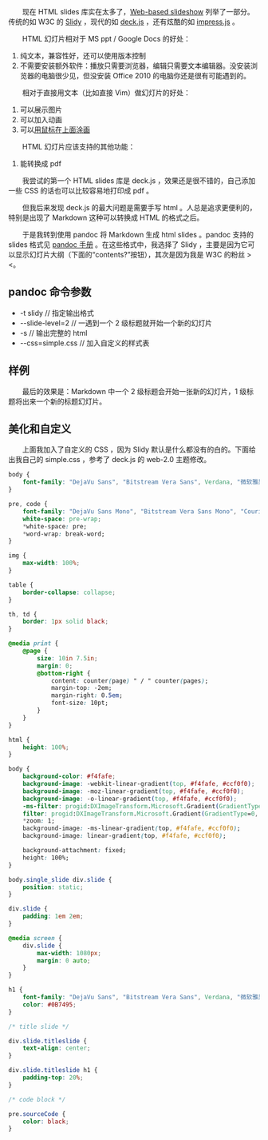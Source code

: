 　　现在 HTML slides 库实在太多了，[Web-based slideshow](http://en.wikipedia.org/wiki/Web-based_slideshow) 列举了一部分。传统的如 W3C 的 [Slidy](www.w3.org/Talks/Tools/Slidy2/) ，现代的如 [deck.js](http://imakewebthings.com/deck.js/) ，还有炫酷的如 [impress.js](http://bartaz.github.io/impress.js/) 。

　　HTML 幻灯片相对于 MS ppt / Google Docs 的好处：

1. 纯文本，兼容性好，还可以使用版本控制
2. 不需要安装额外软件：播放只需要浏览器，编辑只需要文本编辑器。没安装浏览器的电脑很少见，但没安装 Office 2010 的电脑你还是很有可能遇到的。

　　相对于直接用文本（比如直接 Vim）做幻灯片的好处：

1. 可以展示图片
2. 可以加入动画
3. 可以[用鼠标在上面涂画](../html-presentation-annotate/_.html)

　　HTML 幻灯片应该支持的其他功能：

1. 能转换成 pdf

　　我尝试的第一个 HTML slides 库是 deck.js ，效果还是很不错的，自己添加一些 CSS 的话也可以比较容易地打印成 pdf 。

　　但我后来发现 deck.js 的最大问题是需要手写 html 。人总是追求更便利的，特别是出现了 Markdown 这种可以转换成 HTML 的格式之后。

　　于是我转到使用 pandoc 将 Markdown 生成 html slides 。pandoc 支持的 slides 格式见 [pandoc 手册](http://johnmacfarlane.net/pandoc/) 。在这些格式中，我选择了 Slidy ，主要是因为它可以显示幻灯片大纲（下面的“contents?”按钮），其次是因为我是 W3C 的粉丝 > <。

## pandoc 命令参数

* -t slidy // 指定输出格式
* --slide-level=2 // 一遇到一个 2 级标题就开始一个新的幻灯片
* -s // 输出完整的 html
* --css=simple.css // 加入自定义的样式表

## 样例

　　最后的效果是：Markdown 中一个 2 级标题会开始一张新的幻灯片，1 级标题将出来一个新的标题幻灯片。

## 美化和自定义

　　上面我加入了自定义的 CSS ，因为 Slidy 默认是什么都没有的白的。下面给出我自己的 simple.css ，参考了 deck.js 的 web-2.0 主题修改。

```css
body {
	font-family: "DejaVu Sans", "Bitstream Vera Sans", Verdana, "微软雅黑", "WenQuanYi Zen Hei", sans-serif;
}

pre, code {
	font-family: "DejaVu Sans Mono", "Bitstream Vera Sans Mono", "Courier New", "AR PL New Sung Mono", monospace;
	white-space: pre-wrap;
	*white-space: pre;
	*word-wrap: break-word;
}

img {
	max-width: 100%;
}

table {
	border-collapse: collapse;
}

th, td {
	border: 1px solid black;
}

@media print {
	@page {
		size: 10in 7.5in;
		margin: 0;
		@bottom-right {
			content: counter(page) " / " counter(pages);
			margin-top: -2em;
			margin-right: 0.5em;
			font-size: 10pt;
		}
	}
}

html {
	height: 100%;
}

body {
	background-color: #f4fafe;
	background-image: -webkit-linear-gradient(top, #f4fafe, #ccf0f0);
	background-image: -moz-linear-gradient(top, #f4fafe, #ccf0f0);
	background-image: -o-linear-gradient(top, #f4fafe, #ccf0f0);
	-ms-filter: progid:DXImageTransform.Microsoft.Gradient(GradientType=0, StartColorStr='#f4fafe', EndColorStr='#ccf0f0');
	filter: progid:DXImageTransform.Microsoft.Gradient(GradientType=0, StartColorStr='#f4fafe', EndColorStr='#ccf0f0');
	*zoom: 1;
	background-image: -ms-linear-gradient(top, #f4fafe, #ccf0f0);
	background-image: linear-gradient(top, #f4fafe, #ccf0f0);

	background-attachment: fixed;
	height: 100%;
}

body.single_slide div.slide {
	position: static;
}

div.slide {
	padding: 1em 2em;
}

@media screen {
	div.slide {
		max-width: 1080px;
		margin: 0 auto;
	}
}

h1 {
	font-family: "DejaVu Sans", "Bitstream Vera Sans", Verdana, "微软雅黑", "WenQuanYi Zen Hei", sans-serif;
	color: #0B7495;
}

/* title slide */

div.slide.titleslide {
    text-align: center;
}

div.slide.titleslide h1 {
	padding-top: 20%;
}

/* code block */

pre.sourceCode {
	color: black;
}
```
